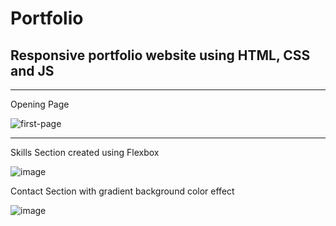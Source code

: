 # Portfolio
## Responsive portfolio website using HTML, CSS and JS
-------------------------------------------------------------------------------------------------------------------
Opening Page

![first-page](https://user-images.githubusercontent.com/85246478/169229373-8d1a31bc-1d70-4dfc-b333-de0f1537c1fa.JPG)


-------------------------------------------------------------------------------------------------------------------

Skills Section created using Flexbox

![image](https://user-images.githubusercontent.com/85246478/169229780-24254453-701f-48a5-85f3-291e94e27cb3.png)


Contact Section with gradient background color effect

![image](https://user-images.githubusercontent.com/85246478/169230132-8256f799-9eae-40c9-8f68-10927da16a35.png)
